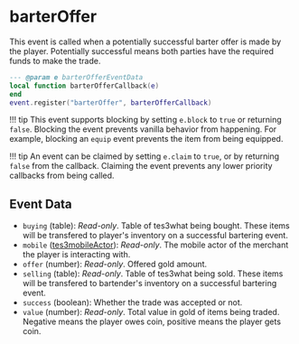 # barterOffer

This event is called when a potentially successful barter offer is made by the player. Potentially successful means both parties have the required funds to make the trade.

```lua
--- @param e barterOfferEventData
local function barterOfferCallback(e)
end
event.register("barterOffer", barterOfferCallback)
```

!!! tip
	This event supports blocking by setting `e.block` to `true` or returning `false`. Blocking the event prevents vanilla behavior from happening. For example, blocking an `equip` event prevents the item from being equipped.

!!! tip
	An event can be claimed by setting `e.claim` to `true`, or by returning `false` from the callback. Claiming the event prevents any lower priority callbacks from being called.

## Event Data

* `buying` (table): *Read-only*. Table of tes3what being bought. These items will be transfered to player's inventory on a successful bartering event.
* `mobile` ([tes3mobileActor](../../types/tes3mobileActor)): *Read-only*. The mobile actor of the merchant the player is interacting with.
* `offer` (number): *Read-only*. Offered gold amount.
* `selling` (table): *Read-only*. Table of tes3what being sold. These items will be transfered to bartender's inventory on a successful bartering event.
* `success` (boolean): Whether the trade was accepted or not.
* `value` (number): *Read-only*. Total value in gold of items being traded. Negative means the player owes coin, positive means the player gets coin.


